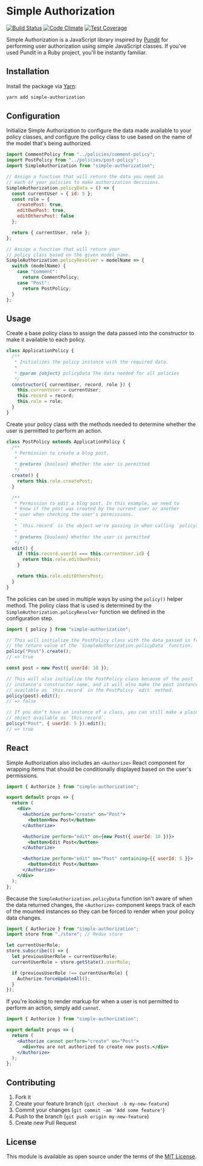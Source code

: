 # Simple Authorization

[![Build Status](https://github.com/simplymadeapps/simple-authorization/actions/workflows/tests.yml/badge.svg)](https://github.com/simplymadeapps/simple-authorization/actions/workflows/tests.yml)
[![Code Climate](https://codeclimate.com/github/simplymadeapps/simple-authorization/badges/gpa.svg)](https://codeclimate.com/github/simplymadeapps/simple-authorization)
[![Test Coverage](https://codeclimate.com/github/simplymadeapps/simple-authorization/badges/coverage.svg)](https://codeclimate.com/github/simplymadeapps/simple-authorization/coverage)

Simple Authorization is a JavaScript library inspired by [Pundit](https://github.com/varvet/pundit)
for performing user authorization using simple JavaScript classes. If you've used Pundit in
a Ruby project, you'll be instantly familiar.

## Installation

Install the package via [Yarn](https://yarnpkg.com):

```bash
yarn add simple-authorization
```

## Configuration

Initialize Simple Authorization to configure the data made available to your policy classes,
and configure the policy class to use based on the name of the model that's being authorized.

```js
import CommentPolicy from "../policies/comment-policy";
import PostPolicy from "../policies/post-policy";
import SimpleAuthorization from "simple-authorization";

// Assign a function that will return the data you need in
// each of your policies to make authorization decisions.
SimpleAuthorization.policyData = () => {
  const currentUser = { id: 5 };
  const role = {
    createPost: true,
    editOwnPost: true,
    editOthersPost: false
  };

  return { currentUser, role };
};

// Assign a function that will return your
// policy class based on the given model name.
SimpleAuthorization.policyResolver = modelName => {
  switch (modelName) {
    case "Comment":
      return CommentPolicy;
    case "Post":
      return PostPolicy;
  }
};
```

## Usage

Create a base policy class to assign the data passed into the constructor to make it available to each policy.

```js
class ApplicationPolicy {
  /**
   * Initializes the policy instance with the required data.
   *
   * @param {object} policyData The data needed for all policies
   */
  constructor({ currentUser, record, role }) {
    this.currentUser = currentUser;
    this.record = record;
    this.role = role;
  }
}
```

Create your policy class with the methods needed to determine whether the user is permitted to perform an action.

```js
class PostPolicy extends ApplicationPolicy {
  /**
   * Permission to create a blog post.
   *
   * @returns {boolean} Whether the user is permitted
   */
  create() {
    return this.role.createPost;
  }

  /**
   * Permission to edit a blog post. In this example, we need to
   * know if the post was created by the current user or another
   * user when checking the user's permissions.
   *
   * `this.record` is the object we're passing in when calling `policy()`.
   *
   * @returns {boolean} Whether the user is permitted
   */
  edit() {
    if (this.record.userId === this.currentUser.id) {
      return this.role.editOwnPost;
    }

    return this.role.editOthersPost;
  }
}
```

The policies can be used in multiple ways by using the `policy()` helper method. The policy class that is
used is determined by the `SimpleAuthorization.policyResolver` function we defined in the configuration step.

```js
import { policy } from "simple-authorization";

// This will initialize the PostPolicy class with the data passed in from
// the return value of the `SimpleAuthorization.policyData` function.
policy("Post").create();
// => true

const post = new Post({ userId: 10 });

// This will also initialize the PostPolicy class because of the post
// instance's constructor name, and it will also make the post instance
// available as `this.record` in the PostPolicy `edit` method.
policy(post).edit();
// => false

// If you don't have an instance of a class, you can still make a plain
// object available as `this.record`.
policy("Post", { userId: 5 }).edit();
// => true
```

## React

Simple Authorization also includes an `<Authorize>` React component for wrapping items that should
be conditionally displayed based on the user's permissions.

```jsx
import { Authorize } from "simple-authorization";

export default props => {
  return (
    <div>
      <Authorize perform="create" on="Post">
        <button>New Post</button>
      </Authorize>

      <Authorize perform="edit" on={new Post({ userId: 10 })}>
        <button>Edit Post</button>
      </Authorize>

      <Authorize perform="edit" on="Post" containing={{ userId: 5 }}>
        <button>Edit Post</button>
      </Authorize>
    </div>
  );
};
```

Because the `SimpleAuthorization.policyData` function isn't aware of when the data returned changes,
the `<Authorize>` component keeps track of each of the mounted instances so they can be forced
to render when your policy data changes.

```js
import { Authorize } from "simple-authorization";
import store from "./store"; // Redux store

let currentUserRole;
store.subscribe(() => {
  let previousUserRole = currentUserRole;
  currentUserRole = store.getState().userRole;

  if (previousUserRole !== currentUserRole) {
    Authorize.forceUpdateAll();
  }
});
```

If you're looking to render markup for when a user is not permitted to perform an action, simply add `cannot`.

```jsx
import { Authorize } from "simple-authorization";

export default props => {
  return (
    <Authorize cannot perform="create" on="Post">
      <div>You are not authorized to create new posts.</div>
    </Authorize>
  );
};
```

## Contributing

1. Fork it
2. Create your feature branch (`git checkout -b my-new-feature`)
3. Commit your changes (`git commit -am 'Add some feature'`)
4. Push to the branch (`git push origin my-new-feature`)
5. Create new Pull Request

## License

This module is available as open source under the terms of the [MIT License](http://opensource.org/licenses/MIT).
